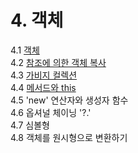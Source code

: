 # 4. 객체

4.1 [객체](./4.1_object#41-객체)   
4.2 [참조에 의한 객체 복사](./4.2_object-copy#42-참조에-의한-객체-복사)   
4.3 [가비지 컬렉션](./4.3_garbage-collection#43-가비지-컬렉션)   
4.4 [메서드와 this](./4.4_object-methods#44-메서드와-this)   
4.5 'new' 연산자와 생성자 함수   
4.6 옵셔널 체이닝 '?.'   
4.7 심볼형   
4.8 객체를 원시형으로 변환하기   
